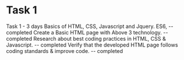 # Task 1
Task 1 - 3 days Basics of HTML, CSS, Javascript and Jquery. ES6, -- completed Create a Basic HTML page with Above 3 technology. -- completed Research about best coding practices in HTML, CSS & Javascript. -- completed Verify that the developed HTML page follows coding standards & improve code. -- completed
